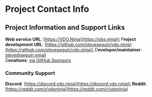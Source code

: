 # Project Contact Info

## Project Information and Support Links

**Web service URL**: [https://VDO.Ninja](https://obs.ninja)\
P**roject development URL**: [https://github.com/steveseguin/vdo.ninja](https://github.com/steveseguin/vdo.ninja)\
D**eveloper/maintainer**: [steve@seguin.email](mailto:steve@seguin.email)\
D**onations**: [via GitHub Sponsors](https://github.com/steveseguin/obsninja/wiki/Sponsor-%E2%9D%A4)

### Community Support

**Discord**: [https://discord.vdo.ninja](https://discord.vdo.ninja)\
**Reddit**: [https://reddit.com/r/vdoninja](https://reddit.com/r/vdoninja)
